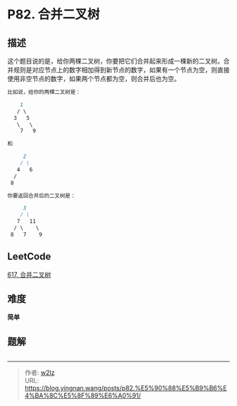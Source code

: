 # P82. 合并二叉树


<!--more-->

## 描述

这个题目说的是，给你两棵二叉树，你要把它们合并起来形成一棵新的二叉树。合并规则是对应节点上的数字相加得到新节点的数字，如果有一个节点为空，则直接使用非空节点的数字，如果两个节点都为空，则合并后也为空。

```markdown
比如说，给你的两棵二叉树是：

    1
   / \
  3   5
   \   \
    7   9

和

     2
    / \
   4   6
  /
 8

你要返回合并后的二叉树是：

     3
    / \
   7   11
  / \    \
 8   7    9
```

## LeetCode

[617. 合并二叉树](https://leetcode.cn/problems/merge-two-binary-trees/description/)

## 难度

**简单**

## 题解

```java

```


---

> 作者: [w2lz](https://github.com/w2lz)  
> URL: https://blog.yingnan.wang/posts/p82.%E5%90%88%E5%B9%B6%E4%BA%8C%E5%8F%89%E6%A0%91/  

